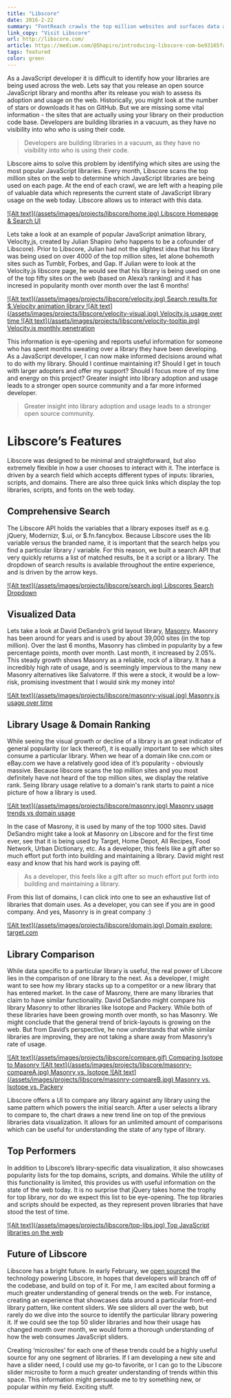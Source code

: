 ```yaml
---
title: "Libscore"
date: 2016-2-22
summary: "FontReach crawls the top million websites and surfaces data about font usage across the web."
link_copy: "Visit Libscore"
url: http://libscore.com/
article: https://medium.com/@Shapiro/introducing-libscore-com-be93165fa497
tags: featured
color: green
---
```


As a JavaScript developer it is difficult to identify how your libraries are being used across the web. Lets say that you release an open source JavaScript library and months after its release you wish to assess its adoption and usage on the web. Historically, you might look at the number of stars or downloads it has on GitHub. But we are missing some vital information - the sites that are actually using your library on their production code base. Developers are building libraries in a vacuum, as they have no visibility into who <em>who</em> is using their code.

<blockquote>
  Developers are building libraries in a vacuum, as they have no visibility into who is using their code. 
</blockquote>

Libscore aims to solve this problem by identifying which sites are using the most popular JavaScript libraries. Every month, Libscore scans the top million sites on the web to determine which JavaScript libraries are being used on each page. At the end of each crawl, we are left with a heaping pile of valuable data which represents the current state of JavaScript library usage on the web today. Libscore allows us to interact with this data.

<a class="enlarge border" href="/assets/images/projects/libscore/home.jpg">
  ![Alt text](/assets/images/projects/libscore/home.jpg)
  Libscore Homepage & Search UI
</a>

Lets take a look at an example of popular JavaScript animation library, Velocity,js, created by Julian Shapiro (who happens to be a cofounder of Libscore). Prior to Libscore, Julian had not the slightest idea that his library was being used on over 4000 of the top million sites, let alone bohemoth sites such as Tumblr, Forbes, and Gap. If Julian were to look at the Velocity.js libscore page, he would see that his library is being used on one of the top fifty sites on the web (based on Alexa’s ranking) and it has incresed in popularity month over month over the last 6 months!

<a class="enlarge border" href="/assets/images/projects/libscore/velocity.jpg">
  ![Alt text](/assets/images/projects/libscore/velocity.jpg)
  Search results for $.Velocity animation library
</a>

<a class="enlarge border half" href="/assets/images/projects/libscore/velocity-visual.jpg">
  ![Alt text](/assets/images/projects/libscore/velocity-visual.jpg)
  Velocity.js usage over time
</a><a class="enlarge border half" href="/assets/images/projects/libscore/velocity-tooltip.jpg">
  ![Alt text](/assets/images/projects/libscore/velocity-tooltip.jpg)
  Velocity.js monthly penetration
</a>

This information is eye-opening and reports useful information for someone who has spent months sweating over a library they have been developing. As a JavaScript developer, I can now make informed decisions around what to do with my library. Should I continue maintaining it? Should I get in touch with larger adopters and offer my support? Should I focus more of my time and energy on this project? Greater insight into library adoption and usage leads to a stronger open source community and a far more informed developer.

<blockquote>
  Greater insight into library adoption and usage leads to a stronger open source community.
</blockquote>

<!-- ## Libscore’s UI
Before we dive into Libscore’s features, we must understand how it was built. Libscore is a single-page app, driven by queries to the API and -->

# Libscore’s Features

Libscore was designed to be minimal and straightforward, but also extremely flexible in how a user chooses to interact with it. The interface is driven by a search field which accepts different types of inputs: libraries, scripts, and domains. There are also three quick links which display the top libraries, scripts, and fonts on the web today.

## Comprehensive Search
The Libscore API holds the variables that a library exposes itself as e.g. jQuery, Modernizr, $.ui, or $.fn.fancybox. Because Libscore uses the lib variable versus the branded name, it is important that the search helps you find a particular library / variable. For this reason, we built a search API that very quickly returns a list of matched results, be it a script or a library. The dropdown of search results is available throughout the entire experience, and is driven by the arrow keys.

<a class="enlarge border" href="/assets/images/projects/libscore/search.jpg">
  ![Alt text](/assets/images/projects/libscore/search.jpg)
  Libscores Search Dropdown
</a>

## Visualized Data
Lets take a look at David DeSandro’s grid layout library, [Masonry](http://libscore.com/#Masonry). Masonry has been around for years and is used by about 39,000 sites (in the top million). Over the last 6 months, Masonry has climbed in popularity by a few percentage points, month over month. Last month, it increased by 2.05%. This steady growth shows Masonry as a reliable, rock of a library. It has a incredibly high rate of usage, and is seemingly impervious to the many new Masonry alternatives like Salvatorre. If this were a stock, it would be a low-risk, promising investment that I would sink my money into!

<a class="enlarge border" href="/assets/images/projects/libscore/masonry-visual.jpg">
  ![Alt text](/assets/images/projects/libscore/masonry-visual.jpg)
  Masonry.js usage over time
</a>

## Library Usage & Domain Ranking
While seeing the visual growth or decline of a library is an great indicator of general popularity (or lack thereof), it is equally important to see which sites consume a particular library. When we hear of a domain like cnn.com or eBay.com we have a relatively good idea of it’s popularity - obviously massive. Because libscore scans the top million sites and you most definitely have not heard of the top million sites, we display the relative rank. Seing library usage relative to a domain's rank starts to paint a nice picture of how a library is used.

<a class="enlarge border" href="/assets/images/projects/libscore/masonry.jpg">
  ![Alt text](/assets/images/projects/libscore/masonry.jpg)
  Masonry usage trends vs domain usage
</a>

In the case of Masrony, it is used by many of the top 1000 sites.  David DeSandro might take a look at Masonry on Libscore and for the first time ever, see that it is being used by Target, Home Depot, All Recipes, Food Network, Urban Dictionary, etc. As a developer, this feels like a gift after so much effort put forth into building and maintaining a library. David might rest easy and know that his hard work is paying off.

<blockquote>As a developer, this feels like a gift after so much effort put forth into building and maintaining a library.</blockquote>

From this list of domains, I can click into one to see an exhaustive list of libraries that domain uses. As a developer, you can see if you are in good company. And yes, Masonry is in great company :)

<a class="enlarge border" href="/assets/images/projects/libscore/domain.jpg">
  ![Alt text](/assets/images/projects/libscore/domain.jpg)
  Domain explore: target.com
</a>

## Library Comparison
While data specific to a particular library is useful, the real power of Libcore lies in the comparison of one library to the next. As a developer, I might want to see how my library stacks up to a competitor or a new library that has entered market. In the case of Masrony, there are many libraries that claim to have similar functionality. David DeSandro might compare his library Masonry to other libraries like Isotope and Packery. While both of these libraries have been growing month over month, so has Masonry. We might conclude that the general trend of brick-layouts is growing on the web. But from David’s perspective, he now understands that while similar libraries are improving, they are not taking a share away from Masonry’s rate of usage.


<a class="enlarge border" href="/assets/images/projects/libscore/compare.gif">
  ![Alt text](/assets/images/projects/libscore/compare.gif)
  Comparing Isotope to Masonry
</a>

<a class="enlarge border half" href="/assets/images/projects/libscore/masonry-compareA.jpg">
  ![Alt text](/assets/images/projects/libscore/masonry-compareA.jpg)
  Masonry vs. Isotope
</a><a class="enlarge border half" href="/assets/images/projects/libscore/masonry-compareB.jpg">
  ![Alt text](/assets/images/projects/libscore/masonry-compareB.jpg)
  Masonry vs. Isotope vs. Packery
</a>



Libscore offers a UI to compare any library against any library using the same pattern which powers the initial search. After a user selects a library to compare to, the chart draws a new trend line on top of the previous libraries data visualization. It allows for an unlimited amount of comparisons which can be useful for understanding the state of any type of library.

<!-- <a class="enlarge border" href="/assets/images/projects/libscore/compare.jpg">
  ![Alt text](/assets/images/projects/libscore/compare.jpg)
  insert screen of dropdown
</a> -->

## Top Performers
In addition to Libscore’s library-specific data visualization, it also showcases popularity lists for the top domains, scripts, and domains. While the utility of this functionality is limited, this provides us with useful information on the state of the web today. It is no surprise that jQuery takes home the trophy for top library, nor do we expect this list to be eye-opening. The top libraries and scripts should be expected, as they represent proven libraries that have stood the test of time.

<a class="enlarge border" href="/assets/images/projects/libscore/top-libs.jpg">
  ![Alt text](/assets/images/projects/libscore/top-libs.jpg)
  Top JavaScript libraries on the web
</a>

## Future of Libscore
Libscore has a bright future. In early February, we [open sourced](https://medium.com/@jhchen/open-sourcing-libscore-the-javascript-tracker-b41eff3b8e36#.hbezgg58f) the technology powering Libscore, in hopes that developers will branch off of the codebase, and build on top of it. For me, I am excited about forming a much greater understanding of general trends on the web. For instance, creating an experience that showcases data around a particular front-end library pattern, like content sliders. We see sliders all over the web, but rarely do we dive into the source to identify the particular library powering it. If we could see the top 50 slider libraries and how their usage has changed month over month, we would form a thorough understanding of how the web consumes JavaScript sliders. 

Creating ‘microsites’ for each one of these trends could be a highly useful source for any one segment of libraries. If I am developing a new site and have a slider need, I could use my go-to favorite, or I can go to the Libscore slider microsite to form a much greater understanding of trends within this space. This information might persuade me to try something new, or popular within my field. Exciting stuff.